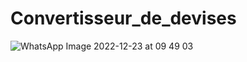 # Convertisseur_de_devises
![WhatsApp Image 2022-12-23 at 09 49 03](https://user-images.githubusercontent.com/114807981/209304350-a0d83072-1b7d-4975-ac79-516d98949dc1.jpeg)
